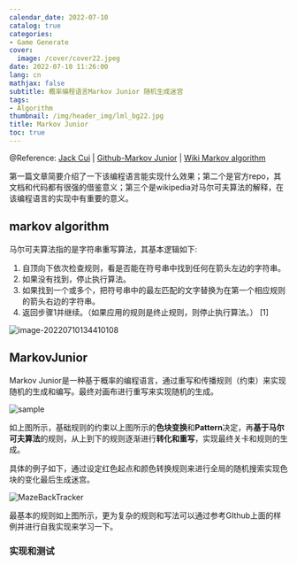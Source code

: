 ```yaml
---
calendar_date: 2022-07-10
catalog: true
categories:
- Game Generate
cover:
  image: /cover/cover22.jpeg
date: 2022-07-10 11:26:00
lang: cn
mathjax: false
subtitle: 概率编程语言Markov Junior 随机生成迷宫
tags:
- Algorithm
thumbnail: /img/header_img/lml_bg22.jpg
title: Markov Junior
toc: true
---
```


@Reference: [Jack Cui](https://mp.weixin.qq.com/s?__biz=MzIxODg1OTk1MA==&mid=2247513354&idx=1&sn=28b5492cc0a86b04f0a0b975bf42568c&ascene=56&devicetype=iOS15.5&version=1800172f&nettype=WIFI&abtest_cookie=AAACAA%3D%3D&lang=zh_CN&fontScale=100&exportkey=ARSr9kinLTM%2B6fr7WYBKF%2FM%3D&pass_ticket=gK4kcTE5wfRRXzd0FMTJlg9zBNGh%2BZ5VoWQkUbqSJXykXGIdMXasyLJgUxII1IDt&wx_header=3) | [Github-Markov Junior](https://github.com/mxgmn/MarkovJunior) | [Wiki Markov algorithm](https://github.com/mxgmn/MarkovJunior)

第一篇文章简要介绍了一下该编程语言能实现什么效果；第二个是官方repo，其文档和代码都有很强的借鉴意义；第三个是wikipedia对马尔可夫算法的解释，在该编程语言的实现中有重要的意义。

## markov algorithm

马尔可夫算法指的是字符串重写算法，其基本逻辑如下:

1. 自顶向下依次检查规则，看是否能在符号串中找到任何在箭头左边的字符串。
2. 如果没有找到，停止执行算法。
3. 如果找到一个或多个，把符号串中的最左匹配的文字替换为在第一个相应规则的箭头右边的字符串。
4. 返回步骤1并继续。（如果应用的规则是终止规则，则停止执行算法。） [1] 



![image-20220710134410108](https://picture-bed-001-1310572365.cos.ap-guangzhou.myqcloud.com/imgs/image-20220710134410108.png)

## MarkovJunior

Markov Junior是一种基于概率的编程语言，通过重写和传播规则（约束）来实现随机的生成和编写。最终对画布进行重写来实现随机的生成。

![sample](https://github.com/mxgmn/MarkovJunior/raw/main/images/top-iso.gif)

如上图所示，基础规则的约束以上图所示的**色块变换**和**Pattern**决定，再**基于马尔可夫算法**的规则，从上到下的规则逐渐进行**转化和重写**，实现最终关卡和规则的生成。

具体的例子如下，通过设定红色起点和颜色转换规则来进行全局的随机搜索实现色块的变化最后生成迷宫。

![MazeBackTracker](https://github.com/mxgmn/MarkovJunior/raw/main/images/MazeBacktracker.gif)

最基本的规则如上图所示，更为复杂的规则和写法可以通过参考GIthub上面的样例并进行自我实现来学习一下。

### 实现和测试